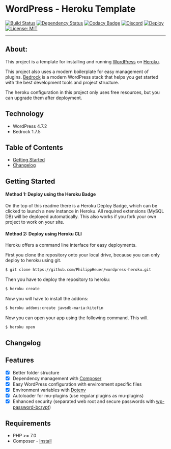 # WordPress - Heroku Template
[![Build Status](https://travis-ci.org/PhilippHeuer/wordpress-heroku.svg?branch=master)](https://travis-ci.org/PhilippHeuer/wordpress-heroku)
[![Dependency Status](https://www.versioneye.com/user/projects/588d26251618a700318eb016/badge.svg?style=flat-square)](https://www.versioneye.com/user/projects/588d26251618a700318eb016)
[![Codacy Badge](https://api.codacy.com/project/badge/Grade/ea24e1ba7dbf4845b94ddb23929b0fd1)](https://www.codacy.com/app/PhilippHeuer/wordpress-heroku?utm_source=github.com&utm_medium=referral&utm_content=PhilippHeuer/wordpress-heroku&utm_campaign=badger)
[![Discord](https://img.shields.io/badge/Join-Discord-7289DA.svg?style=flat-square)](https://discord.gg/JqUCaqY)
[![Deploy](https://img.shields.io/badge/Deploy-Heroku-7056BF.svg?style=flat-square)](https://heroku.com/deploy)
[![License: MIT](https://img.shields.io/badge/License-MIT-yellow.svg)](https://opensource.org/licenses/MIT)

--------

## About:
This project is a template for installing and running [WordPress](http://wordpress.org/) on [Heroku](http://www.heroku.com/).

This project also uses a modern boilerplate for easy management of plugins. [Bedrock](https://roots.io/bedrock/) is a modern WordPress stack that helps you get started with the best development tools and project structure.

The heroku configuration in this project only uses free resources, but you can upgrade them after deployment.

## Technology
 * WordPress 4.7.2
 * Bedrock 1.7.5

## Table of Contents
- [Getting Started](#gettingstarted)
- [Changelog](CHANGELOG.md)

## Getting Started
#### Method 1: Deploy using the Heroku Badge
On the top of this readme there is a Heroku Deploy Badge, which can be clicked to
launch a new instance in Heroku.
All required extensions (MySQL DB) will be deployed automatically.
This also works if you fork your own project to work on your site.

#### Method 2: Deploy using Heroku CLI
Heroku offers a command line interface for easy deployments.

First you clone the repository onto your local drive, because you can only
deploy to heroku using git.
```bash
$ git clone https://github.com/PhilippHeuer/wordpress-heroku.git
```

Then you have to deploy the repository to heroku:
```bash
$ heroku create
```

Now you will have to install the addons:
```bash
$ heroku addons:create jawsdb-maria:kitefin
```

Now you can open your app using the following command. This will.
```bash
$ heroku open
```

## Changelog


## Features
 - [X] Better folder structure
 - [X] Dependency management with [Composer](http://getcomposer.org)
 - [X] Easy WordPress configuration with environment specific files
 - [X] Environment variables with [Dotenv](https://github.com/vlucas/phpdotenv)
 - [X] Autoloader for mu-plugins (use regular plugins as mu-plugins)
 - [X] Enhanced security (separated web root and secure passwords with [wp-password-bcrypt](https://github.com/roots/wp-password-bcrypt))

## Requirements

* PHP >= 7.0
* Composer - [Install](https://getcomposer.org/doc/00-intro.md#installation-linux-unix-osx)
